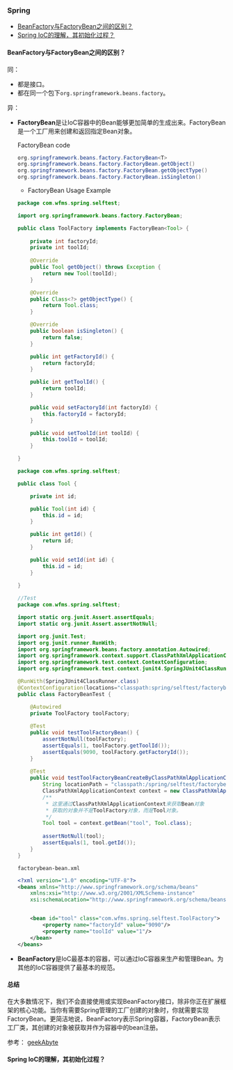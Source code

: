 ### Spring
- [BeanFactory与FactoryBean之间的区别？](#user-content-sp-1)
- [Spring IoC的理解，其初始化过程？](#user-content-sp-2)

#### <a id="sp-1">BeanFactory与FactoryBean之间的区别？</a>

同：
- 都是接口。
- 都在同一个包下`org.springframework.beans.factory`。

异：
- **FactoryBean**是让IoC容器中的Bean能够更加简单的生成出来。FactoryBean是一个工厂用来创建和返回指定Bean对象。
    
    FactoryBean code
    ```java
    org.springframework.beans.factory.FactoryBean<T>
    org.springframework.beans.factory.FactoryBean.getObject()
    org.springframework.beans.factory.FactoryBean.getObjectType()
    org.springframework.beans.factory.FactoryBean.isSingleton()
    ```

    - FactoryBean Usage Example
    ```java
    package com.wfms.spring.selftest;

    import org.springframework.beans.factory.FactoryBean;

    public class ToolFactory implements FactoryBean<Tool> {
        
        private int factoryId;
        private int toolId;
        
        @Override
        public Tool getObject() throws Exception {
            return new Tool(toolId);
        }

        @Override
        public Class<?> getObjectType() {
            return Tool.class;
        }

        @Override
        public boolean isSingleton() {
            return false;
        }

        public int getFactoryId() {
            return factoryId;
        }

        public int getToolId() {
            return toolId;
        }

        public void setFactoryId(int factoryId) {
            this.factoryId = factoryId;
        }

        public void setToolId(int toolId) {
            this.toolId = toolId;
        }

    }

    package com.wfms.spring.selftest;

    public class Tool {

        private int id;

        public Tool(int id) {
            this.id = id;
        }

        public int getId() {
            return id;
        }

        public void setId(int id) {
            this.id = id;
        }
        
    }

    //Test
    package com.wfms.spring.selftest;

    import static org.junit.Assert.assertEquals;
    import static org.junit.Assert.assertNotNull;

    import org.junit.Test;
    import org.junit.runner.RunWith;
    import org.springframework.beans.factory.annotation.Autowired;
    import org.springframework.context.support.ClassPathXmlApplicationContext;
    import org.springframework.test.context.ContextConfiguration;
    import org.springframework.test.context.junit4.SpringJUnit4ClassRunner;

    @RunWith(SpringJUnit4ClassRunner.class)
    @ContextConfiguration(locations="classpath:spring/selftest/factorybean-bean.xml")
    public class FactoryBeanTest {

        @Autowired
        private ToolFactory toolFactory;
        
        @Test
        public void testToolFactoryBean() {
            assertNotNull(toolFactory);
            assertEquals(1, toolFactory.getToolId());
            assertEquals(9090, toolFactory.getFactoryId());
        }
        
        @Test
        public void testToolFactoryBeanCreateByClassPathXmlApplicationContext() {
            String locationPath = "classpath:/spring/selftest/factorybean-bean.xml";
            ClassPathXmlApplicationContext context = new ClassPathXmlApplicationContext(locationPath);
            /**
             * 这里通过ClassPathXmlApplicationContext来获取Bean对象
             * 获取的对象并不是ToolFactory对象，而是Tool对象。
             */
            Tool tool = context.getBean("tool", Tool.class);
            
            assertNotNull(tool);
            assertEquals(1, tool.getId());
        }
    }

    ```

    `factorybean-bean.xml`
    ```xml
    <?xml version="1.0" encoding="UTF-8"?>
    <beans xmlns="http://www.springframework.org/schema/beans"
        xmlns:xsi="http://www.w3.org/2001/XMLSchema-instance"
        xsi:schemaLocation="http://www.springframework.org/schema/beans http://www.springframework.org/schema/beans/spring-beans.xsd">


        <bean id="tool" class="com.wfms.spring.selftest.ToolFactory">
            <property name="factoryId" value="9090"/>
            <property name="toolId" value="1"/>
        </bean>
    </beans>
    ```

- **BeanFactory**是IoC最基本的容器，可以通过IoC容器来生产和管理Bean。为其他的IoC容器提供了最基本的规范。

#### 总结
在大多数情况下，我们不会直接使用或实现BeanFactory接口，除非你正在扩展框架的核心功能。当你有需要Spring管理的工厂创建的对象时，你就需要实现FactoryBean。更简洁地说，BeanFactory表示Spring容器，FactoryBean表示工厂类，其创建的对象被获取并作为容器中的bean注册。

参考： 
[geekAbyte](http://www.geekabyte.io/2014/11/difference-between-beanfactory-and.html)

#### <a id="sp-2">Spring IoC的理解，其初始化过程？</a>